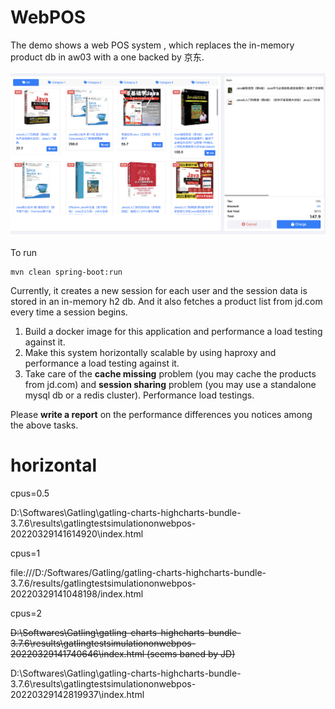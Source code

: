 # WebPOS

The demo shows a web POS system , which replaces the in-memory product db in aw03 with a one backed by 京东.


![](jdpos.png)

To run

```shell
mvn clean spring-boot:run
```

Currently, it creates a new session for each user and the session data is stored in an in-memory h2 db. 
And it also fetches a product list from jd.com every time a session begins.

1. Build a docker image for this application and performance a load testing against it.
2. Make this system horizontally scalable by using haproxy and performance a load testing against it.
3. Take care of the **cache missing** problem (you may cache the products from jd.com) and **session sharing** problem (you may use a standalone mysql db or a redis cluster). Performance load testings.

Please **write a report** on the performance differences you notices among the above tasks.

# horizontal

cpus=0.5

D:\Softwares\Gatling\gatling-charts-highcharts-bundle-3.7.6\results\gatlingtestsimulationonwebpos-20220329141614920\index.html

cpus=1

file:///D:/Softwares/Gatling/gatling-charts-highcharts-bundle-3.7.6/results/gatlingtestsimulationonwebpos-20220329141048198/index.html

cpus=2 

~~D:\Softwares\Gatling\gatling-charts-highcharts-bundle-3.7.6\results\gatlingtestsimulationonwebpos-20220329141740646\index.html  (seems baned by JD)~~

D:\Softwares\Gatling\gatling-charts-highcharts-bundle-3.7.6\results\gatlingtestsimulationonwebpos-20220329142819937\index.html
